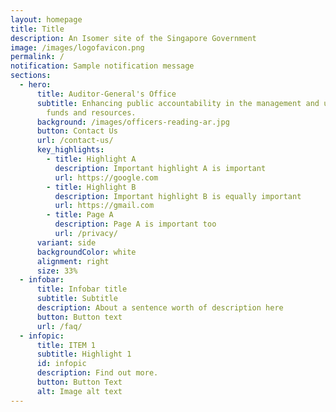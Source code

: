 ```yaml
---
layout: homepage
title: Title
description: An Isomer site of the Singapore Government
image: /images/logofavicon.png
permalink: /
notification: Sample notification message
sections:
  - hero:
      title: Auditor-General's Office
      subtitle: Enhancing public accountability in the management and use of public
        funds and resources.
      background: /images/officers-reading-ar.jpg
      button: Contact Us
      url: /contact-us/
      key_highlights:
        - title: Highlight A
          description: Important highlight A is important
          url: https://google.com
        - title: Highlight B
          description: Important highlight B is equally important
          url: https://gmail.com
        - title: Page A
          description: Page A is important too
          url: /privacy/
      variant: side
      backgroundColor: white
      alignment: right
      size: 33%
  - infobar:
      title: Infobar title
      subtitle: Subtitle
      description: About a sentence worth of description here
      button: Button text
      url: /faq/
  - infopic:
      title: ITEM 1
      subtitle: Highlight 1
      id: infopic
      description: Find out more.
      button: Button Text
      alt: Image alt text
---
```

